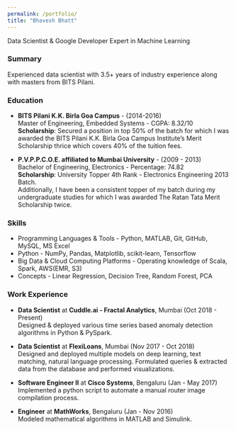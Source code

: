 ```yaml
---
permalink: /portfolio/
title: "Bhavesh Bhatt"
---
```


<!---# Bhavesh Bhatt-->
Data Scientist & Google Developer Expert in Machine Learning
<!---View my pdf resume [here](https://github.com/bhattbhavesh91/resume/raw/master/Resume_Bhavesh_Bhatt.pdf). -->

<!---
### Contact Info
* Email: bhattbhavesh91@gmail.com
* Phone: (+91) 9987383204
* Linkedin: https://www.linkedin.com/in/bhattbhavesh91/
-->

### Summary
Experienced data scientist with 3.5+ years of industry experience along with masters from BITS Pilani.

### Education
* **BITS Pilani K.K. Birla Goa Campus** - (2014-2016)  
Master of Engineering, Embedded Systems - CGPA: 8.32/10  
**Scholarship**: Secured a position in top 50% of the batch for which I was awarded the BITS Pilani K.K. Birla Goa Campus Institute’s Merit Scholarship thrice which covers 40% of the tuition fees.

* **P.V.P.P.C.O.E. affiliated to Mumbai University** - (2009 - 2013)  
Bachelor of Engineering, Electronics - Percentage: 74.82  
**Scholarship**: University Topper 4th Rank - Electronics Engineering 2013 Batch.  
Additionally, I have been a consistent topper of my batch during my undergraduate studies for which I was awarded The Ratan Tata Merit Scholarship twice.

### Skills
* Programming Languages & Tools -  Python, MATLAB, Git, GitHub, MySQL, MS Excel  
* Python - NumPy, Pandas, Matplotlib, scikit-learn, Tensorflow  
* Big Data & Cloud Computing Platforms - Operating knowledge of Scala, Spark, AWS(EMR, S3)  
* Concepts - Linear Regression, Decision Tree, Random Forest, PCA  

### Work Experience
* **Data Scientist** at **Cuddle.ai - Fractal Analytics**, Mumbai (Oct 2018 - Present)  
Designed & deployed various time series based anomaly detection algorithms in Python & PySpark.
* **Data Scientist** at **FlexiLoans**, Mumbai (Nov 2017 - Oct 2018)  
Designed and deployed multiple models on deep learning, text matching, natural language processing. Formulated queries & extracted data from the database and performed visualizations.  

* **Software Engineer II** at **Cisco Systems**, Bengaluru (Jan - May 2017)  
Implemented a python script to automate a manual router image compilation process.

* **Engineer** at **MathWorks**, Bengaluru (Jan - Nov 2016)  
Modeled mathematical algorithms in MATLAB and Simulink.
